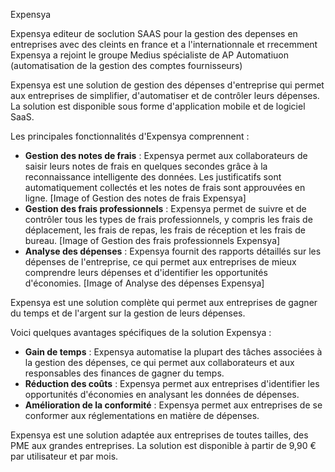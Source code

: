 Expensya 

Expensya editeur de soclution SAAS pour la gestion des depenses en entreprises avec des cleints en france et a l'internationnale  et rrecemment Expensya a rejoint le groupe Medius spécialiste de AP Automatiuon (automatisation de la gestion des comptes fournisseurs) 

Expensya est une solution de gestion des dépenses d'entreprise qui permet aux entreprises de simplifier, d'automatiser et de contrôler leurs dépenses. La solution est disponible sous forme d'application mobile et de logiciel SaaS.

Les principales fonctionnalités d'Expensya comprennent :

* **Gestion des notes de frais** : Expensya permet aux collaborateurs de saisir leurs notes de frais en quelques secondes grâce à la reconnaissance intelligente des données. Les justificatifs sont automatiquement collectés et les notes de frais sont approuvées en ligne.
[Image of Gestion des notes de frais Expensya]
* **Gestion des frais professionnels** : Expensya permet de suivre et de contrôler tous les types de frais professionnels, y compris les frais de déplacement, les frais de repas, les frais de réception et les frais de bureau.
[Image of Gestion des frais professionnels Expensya]
* **Analyse des dépenses** : Expensya fournit des rapports détaillés sur les dépenses de l'entreprise, ce qui permet aux entreprises de mieux comprendre leurs dépenses et d'identifier les opportunités d'économies.
[Image of Analyse des dépenses Expensya]

Expensya est une solution complète qui permet aux entreprises de gagner du temps et de l'argent sur la gestion de leurs dépenses.

Voici quelques avantages spécifiques de la solution Expensya :

* **Gain de temps** : Expensya automatise la plupart des tâches associées à la gestion des dépenses, ce qui permet aux collaborateurs et aux responsables des finances de gagner du temps.
* **Réduction des coûts** : Expensya permet aux entreprises d'identifier les opportunités d'économies en analysant les données de dépenses.
* **Amélioration de la conformité** : Expensya permet aux entreprises de se conformer aux réglementations en matière de dépenses.

Expensya est une solution adaptée aux entreprises de toutes tailles, des PME aux grandes entreprises. La solution est disponible à partir de 9,90 € par utilisateur et par mois.
